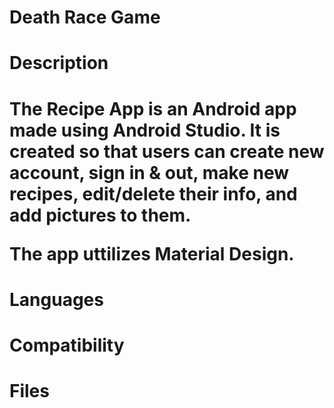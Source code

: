 <h1> Death Race Game</h1>


<h1>Description<h1>
  
The Recipe App is an Android app made using Android Studio. It is created so that users can create new account, sign in & out, make new recipes, edit/delete their info, and add pictures to them.

The app uttilizes Material Design.



<h1> Languages </h1>


<h1> Compatibility </h1>

<h1> Files </h1>
<a href="https://raousama1122.github.io/Death-Race-Game/Implementation Plan.pdf"></a><br/>
<a href="https://raousama1122.github.io/Death-Race-Game/Death Race_Report.pdf"></a><br/>
<a href="https://raousama1122.github.io/Death-Race-Game/Death Race_Proposal.pdf"></a><br/>
<a href="https://raousama1122.github.io/Death-Race-Game/Death Race_Manual.pdf"></a><br/>
